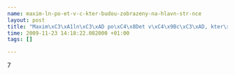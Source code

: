 ```yaml
--- 
name: maxim-ln-po-et-v-c-kter-budou-zobrazeny-na-hlavn-str-nce
layout: post
title: "Maxim\xC3\xA1ln\xC3\xAD po\xC4\x8Det v\xC4\x9Bc\xC3\xAD, kter\xC3\xA9 budou zobrazeny na hlavn\xC3\xAD str\xC3\xA1nce"
time: 2009-11-23 14:18:22.082000 +01:00
tags: []

---
```

7
